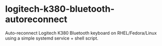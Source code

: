 # logitech-k380-bluetooth-autoreconnect
Auto-reconnect Logitech K380 Bluetooth keyboard on RHEL/Fedora/Linux using a simple systemd service + shell script.
